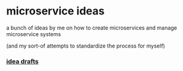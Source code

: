 microservice ideas
===

a bunch of ideas by me on how to create microservices and manage microservice systems

(and my sort-of attempts to standardize the process for myself)

### [idea drafts](/issues)
